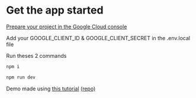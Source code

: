 # Get the app started

[Prepare your project in the Google Cloud console](https://developers.google.com/fit/rest/v1/get-started#request_an_oauth_20_client_id)

Add your GOOGLE_CLIENT_ID & GOOGLE_CLIENT_SECRET in the .env.local file

Run theses 2 commands

```bash
npm i

npm run dev
```

Demo made using [this tutorial](https://blog.srij.dev/nextauth-google-access-token) [(repo)](https://github.com/srijans38/nextauth-youtube-test)

